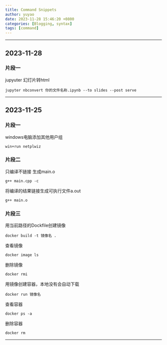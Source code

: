 ```yaml
---
title: Command Snippets
author: yuyao
date: 2023-11-28 15:46:20 +0800 
categories: [Blogging, syntax]
tags: [command]
---
```


___
## 2023-11-28
### 片段一
jupyuter 幻灯片转html

`jupyter nbconvert 你的文件名称.ipynb --to slides --post serve`

___

## 2023-11-25
### 片段一
windows电脑添加其他用户组

`win+run netplwiz`

### 片段二
只编译不链接  生成main.o

`g++ main.cpp -c ` 

将编译的结果链接生成可执行文件a.out

`g++ main.o`

### 片段三
用当前路径的Dockfile创建镜像

`docker build -t 镜像名 .  `  

查看镜像

`docker image ls`

删除镜像

`docker rmi` 

用镜像创建容器，本地没有会自动下载

`docker run 镜像名`	

查看容器

`docker ps -a`

删除容器

`docker rm`

___
